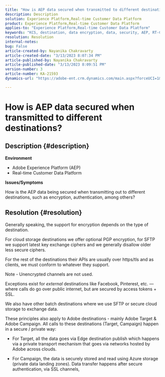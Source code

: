 ```yaml
---
title: "How is AEP data secured when transmitted to different destinations?"
description: Description
solution: Experience Platform,Real-time Customer Data Platform
product: Experience Platform,Real-time Customer Data Platform
applies-to: "Experience Platform,Real-time Customer Data Platform"
keywords: "KCS, destination, data encryption, data, security, AEP, RT-CDP, Adobe, Target, Campaign"
resolution: Resolution
internal-notes: 
bug: False
article-created-by: Nayanika Chakravarty
article-created-date: "3/13/2023 8:07:34 PM"
article-published-by: Nayanika Chakravarty
article-published-date: "3/13/2023 8:09:51 PM"
version-number: 3
article-number: KA-21593
dynamics-url: "https://adobe-ent.crm.dynamics.com/main.aspx?forceUCI=1&pagetype=entityrecord&etn=knowledgearticle&id=702212af-dac1-ed11-83ff-6045bd0065b6"

---
```

# How is AEP data secured when transmitted to different destinations?

## Description {#description}


<b>Environment</b>

- Adobe Experience Platform (AEP)
- Real-time Customer Data Platform


<b>Issues/Symptoms</b>

How is the AEP data being secured when transmitting out to different destinations, such as encryption, authentication, among others?


## Resolution {#resolution}


Generally speaking, the support for encryption depends on the type of destination.

For cloud storage destinations we offer optional PGP encryption, for SFTP we support latest key exchange ciphers and we generally disallow older less secure ciphers.

For the rest of the destinations their APIs are usually over https/tls and as clients, we must conform to whatever they support.

Note - Unencrypted channels are not used.

Exceptions exist for *external* destinations like Facebook, Pinterest, etc. — where calls do go over public internet, but are secured by access tokens + SSL.

We also have other batch destinations where we use SFTP or secure cloud storage to exchange data.



These principles also apply to Adobe destinations - mainly Adobe Target & Adobe Campaign. All calls to these destinations (Target, Campaign) happen in a secure / private way:

- For Target, all the data goes via Edge destination publish which happens via a private transport mechanism that goes via networks hosted by Adobe across clouds.

- For Campaign, the data is securely stored and read using Azure storage (private data landing zones). Data transfer happens after secure authentication, via SSL channels,


